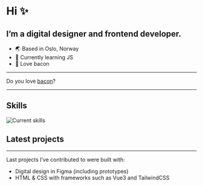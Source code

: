 # Hi ✨

## I’m a digital designer and frontend developer.


- 🌏 Based in Oslo, Norway
- 🚀 Currently learning JS
- 🥓 Love bacon

----
Do you love [bacon](https://www.bacon.no)?

----

## Skills

![Current skills](https://skillicons.dev/icons?i=ae,pr,ai,ps,figma,xd,tailwind,vscode,html,css&perline=5)


## Latest projects
----
Last projects I’ve contributed to were built with:
- Digital design in Figma (including prototypes)
- HTML & CSS with frameworks such as Vue3 and TailwindCSS
